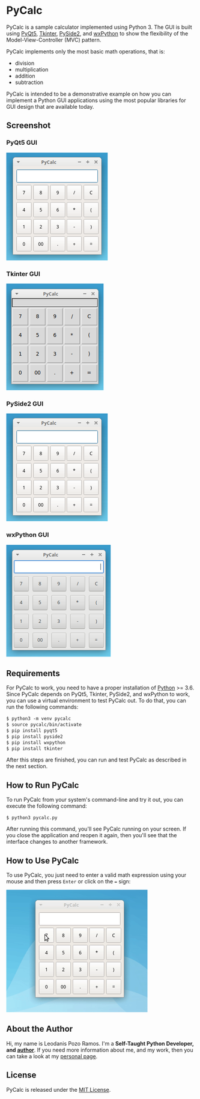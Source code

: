 # PyCalc

PyCalc is a sample calculator implemented using Python 3. The GUI is built using [PyQt5](https://www.riverbankcomputing.com/static/Docs/PyQt5/introduction.html), [Tkinter](), [PySide2](), and [wxPython]() to show the flexibility of the Model-View-Controller (MVC) pattern.

PyCalc implements only the most basic math operations, that is:

- division
- multiplication
- addition
- subtraction

PyCalc is intended to be a demonstrative example on how you can implement a Python GUI applications using the most popular libraries for GUI design that are available today.

## Screenshot

### PyQt5 GUI

![Screenshot](pyqt-screenshot.png)

### Tkinter GUI

![Screenshot](tkinter-screenshot.png)

### PySide2 GUI

![Screenshot](pyside2-screenshot.png)

### wxPython GUI

![Screenshot](wxpython-screenshot.png)

## Requirements

For PyCalc to work, you need to have a proper installation of [Python](https://www.python.org) >= 3.6. Since PyCalc depends on PyQt5, Tkinter, PySide2, and wxPython to work, you can use a virtual environment to test PyCalc out. To do that, you can run the following commands:

```console
$ python3 -m venv pycalc
$ source pycalc/bin/activate
$ pip install pyqt5
$ pip install pyside2
$ pip install wxpython
$ pip install tkinter
```

After this steps are finished, you can run and test PyCalc as described in the next section.

## How to Run PyCalc

To run PyCalc from your system's command-line and try it out, you can execute the following command:

```console
$ python3 pycalc.py
```

After running this command, you'll see PyCalc running on your screen. If you close the application and reopen it again, then you'll see that the interface changes to another framework.

## How to Use PyCalc

To use PyCalc, you just need to enter a valid math expression using your mouse and then press `Enter` or click on the `=` sign:

![Screenshot](pycalc-howto.gif)

## About the Author

Hi, my name is Leodanis Pozo Ramos. I'm a **Self-Taught Python Developer, and [author](https://realpython.com/team/lpozoramos/)**. If you need more information about me, and my work, then you can take a look at my [personal page](https://lpozo.github.com/).

## License

PyCalc is released under the [MIT License](https://opensource.org/licenses/MIT).
